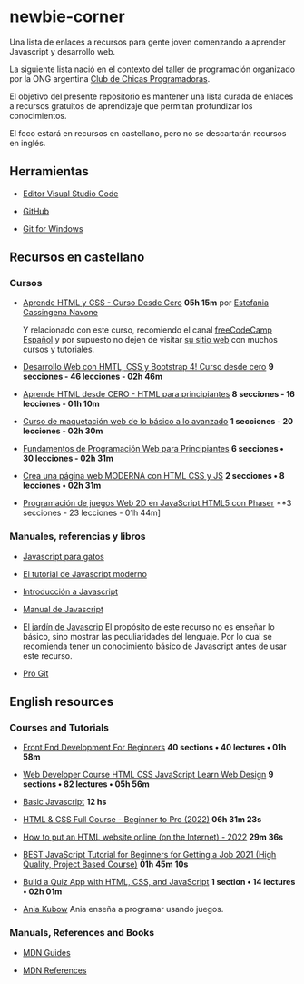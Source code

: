 # newbie-corner

Una lista de enlaces a recursos para gente joven comenzando a aprender Javascript y desarrollo web.

La siguiente lista nació en el contexto del taller de programación organizado por la ONG argentina [Club de Chicas Programadoras](http://www.chicasprogramadoras.club/).

El objetivo del presente repositorio es mantener una lista curada de enlaces a recursos gratuitos de aprendizaje que permitan profundizar los conocimientos.

El foco estará en recursos en castellano, pero no se descartarán recursos en inglés.


## Herramientas

- [Editor Visual Studio Code](https://code.visualstudio.com/)

- [GitHub](https://github.com/)

- [Git for Windows](https://gitforwindows.org/)


## Recursos en castellano

### Cursos

- [Aprende HTML y CSS - Curso Desde Cero](https://www.youtube.com/watch?v=XqFR2lqBYPs) **05h 15m**
  por [Estefania Cassingena Navone](https://twitter.com/EstefaniaCassN)

  Y relacionado con este curso, recomiendo el canal [freeCodeCamp Español](https://www.youtube.com/c/freeCodeCampEspa%C3%B1ol) y por supuesto no dejen de visitar [su sitio web](https://www.freecodecamp.org/espanol/) con muchos cursos y tutoriales.

- [Desarrollo Web con HMTL, CSS y Bootstrap 4! Curso desde cero](https://www.udemy.com/course/curso-html5-css3/) **9 secciones - 46 lecciones - 02h 46m**

- [Aprende HTML desde CERO - HTML para principiantes](https://www.udemy.com/course/aprende-html-desde-cero-para-principiantes/) **8 secciones - 16 lecciones - 01h 10m**

- [Curso de maquetación web de lo básico a lo avanzado](https://www.udemy.com/course/curso-de-diseno-y-maquetacion-web-de-cero-a-experto/) **1 secciones - 20 lecciones - 02h 30m**

- [Fundamentos de Programación Web para Principiantes](https://www.udemy.com/course/fundamentos-de-programacion-web-para-principiantes/) **6 secciones • 30 lecciones - 02h 31m**

- [Crea una página web MODERNA con HTML CSS y JS](https://www.udemy.com/course/crea-tu-primera-pagina-web/) **2 secciones • 8 lecciones • 02h 31m**

- [Programación de juegos Web 2D en JavaScript HTML5 con Phaser](https://www.udemy.com/course/programacion-de-juegos-web-2d-en-javascript-html5-con-phaser/) **3 secciones - 23 lecciones - 01h 44m]


### Manuales, referencias y libros

- [Javascript para gatos](https://jsparagatos.com/)

- [El tutorial de Javascript moderno](https://es.javascript.info/)

- [Introducción a Javascript](https://uniwebsidad.com/libros/javascript)

- [Manual de Javascript](https://desarrolloweb.com/manuales/manual-javascript.html)

- [El jardín de Javascrip](https://bonsaiden.github.io/JavaScript-Garden/es/)
  El propósito de este recurso no es enseñar lo básico, sino mostrar las peculiaridades del lenguaje. Por lo cual se recomienda tener un conocimiento básico de Javascript antes de usar este recurso.

- [Pro Git](https://git-scm.com/book/es/v2)

## English resources

### Courses and Tutorials

- [Front End Development For Beginners](https://www.udemy.com/course/front-end-development-for-beginners/) **40 sections • 40 lectures • 01h 58m**

- [Web Developer Course HTML CSS JavaScript Learn Web Design](https://www.udemy.com/course/web-developer-course-on-creating-a-business-website/) **9 sections • 82 lectures • 05h 56m**

- [Basic Javascript](https://boot.dev/learn/learn-code-javascript) **12 hs**

- [HTML & CSS Full Course - Beginner to Pro (2022)](https://www.youtube.com/watch?v=G3e-cpL7ofc) **06h 31m 23s**

- [How to put an HTML website online (on the Internet) - 2022](https://www.youtube.com/watch?v=p1QU3kLFPdg) **29m 36s**

- [BEST JavaScript Tutorial for Beginners for Getting a Job 2021 (High Quality, Project Based Course)](https://www.youtube.com/watch?v=DqaTKBU9TZk) **01h 45m 10s**

- [Build a Quiz App with HTML, CSS, and JavaScript](https://www.udemy.com/course/build-a-quiz-app-with-html-css-and-javascript/) **1 section • 14 lectures • 02h 01m**

- [Ania Kubow](https://www.youtube.com/c/AniaKub%C3%B3w)
  Ania enseña a programar usando juegos.

### Manuals, References and Books

- [MDN Guides](https://developer.mozilla.org/en-US/docs/Learn)

- [MDN References](https://developer.mozilla.org/en-US/docs/Web)
